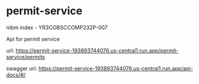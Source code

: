 # permit-service
nibm index - YR3COBSCCOMP232P-007

Api for permit service 

url: https://permit-service-193893744076.us-central1.run.app/permit-service/permits

swagger url: https://permit-service-193893744076.us-central1.run.app/api-docs/#/
